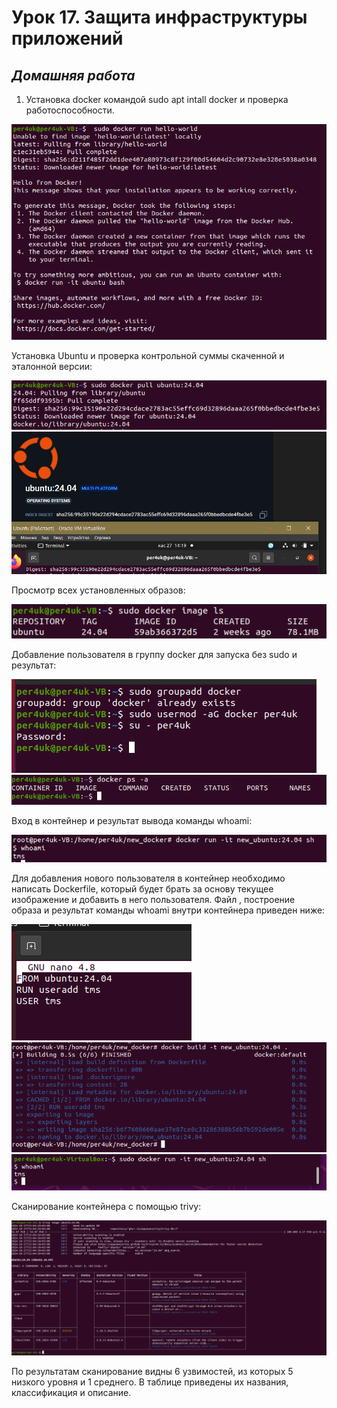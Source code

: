 # Урок 17. Защита инфраструктуры приложений  

 ## ***Домашняя работа*** ##  
1) Установка docker командой sudo apt intall docker и проверка работоспособности.    
  
![test](images/test.png)  

Установка Ubuntu и проверка контрольной суммы скаченной и эталонной версии:  
  
![image_ubuntu](images/image_ubuntu.png)  
![comparing](images/comparing.png)  

Просмотр всех установленных образов:  

![images](images/images.png) 

Добавление пользователя в группу docker для запуска без sudo  и результат:  

![launch](images/launch.png)  
![without_sudo](images/without_sudo.png)  

Вход в контейнер и результат вывода команды whoami:  

![whoami](images/whoami.png)  

Для добавления нового пользователя в контейнер необходимо написать Dockerfile, который будет брать за основу текущее изображение и добавить в него пользователя. Файл
, построение образа и результат команды whoami внутри контейнера приведен ниже:

![adduser](images/adduser.png)  
![new_ubuntu](images/new_ubuntu.png)  
![tms_user](images/tms_user.png)  

Сканирование контейнера с помощью trivy:  

![trivy](images/trivy.png)  

По результатам сканирование видны 6 узвимостей, из которых 5 низкого уровня и 1 среднего. В таблице приведены их названия, классификация и описание.
















